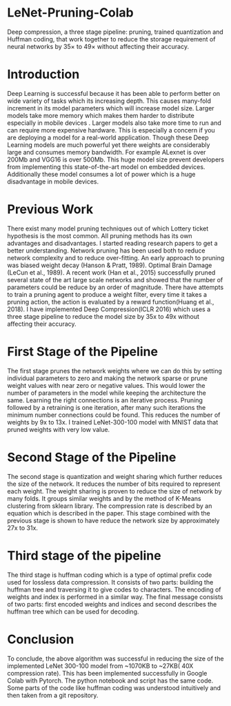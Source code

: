 # LeNet-Pruning-Colab
Deep compression, a three stage pipeline: pruning, trained quantization and Huffman coding, that work together to reduce the storage requirement of neural networks by 35× to 49× without affecting their accuracy.

# Introduction
Deep Learning is successful because it has been able to perform better on wide variety of tasks which its increasing depth. This causes many-fold increment in its model parameters which will increase model size. Larger models take more memory which makes them harder to distribute especially in mobile devices . Larger models also take more time to run and can require more expensive hardware. This is especially a concern if you are deploying a model for a real-world application. Though these Deep Learning models are much powerful yet there weights are considerably large and consumes memory bandwidth. For example ALexnet is over 200Mb and VGG16 is over 500Mb. This huge model size prevent developers from implementing this state-of-the-art model on embedded devices. Additionally these model consumes a lot of power which is a huge disadvantage in mobile devices. 

# Previous Work
There exist many model pruning techniques out of which Lottery ticket hypothesis is the most common. All pruning methods has its own advantages and disadvantages. I started reading research papers to get a better understanding. Network pruning has been used both to reduce network complexity and to reduce over-fitting. An early approach to pruning was biased weight decay (Hanson & Pratt, 1989). Optimal Brain Damage (LeCun et al., 1989). A recent work (Han et al., 2015) successfully pruned several state of the art large scale networks and showed that the number of parameters could be reduce by an order of magnitude. There have attempts to train a pruning agent to produce a weight filter, every time it takes a pruning action, the action is evaluated by a reward function(Huang et al., 2018). I have implemented Deep Compression(ICLR 2016) which uses a three stage pipeline to reduce the model size by 35x to 49x without affecting their accuracy.

# First Stage of the Pipeline
The first stage prunes the network weights where we can do this by setting individual parameters to zero and making the network sparse or prune weight values with near zero or negative values. This would lower the number of parameters in the model while keeping the architecture the same. Learning the right connections is an iterative process. Pruning followed by a retraining is one iteration, after many such iterations the minimum number connections could be found. This reduces the number of weights by 9x to 13x. I trained LeNet-300-100 model with MNIST data that pruned weights with very low value.

# Second Stage of the Pipeline
The second stage is quantization and weight sharing which further reduces the size of the network. It reduces the number of bits required to represent each weight. The weight sharing is proven to reduce the size of network by many folds. It groups similar weights and by the method of K-Means clustering from sklearn library. The compression rate is described by an equation which is described in the paper. This stage combined with the previous stage is shown to have reduce the network size by approximately 27x to 31x.

# Third stage of the pipeline
The third stage is huffman coding which is a type of optimal prefix code used for lossless data compression. It consists of two parts: building the huffman tree and traversing it to give codes to characters. The encoding of weights and index is performed in a similar way. The final message consists of two parts: first encoded weights and indices and second describes the huffman tree which can be used for decoding.

# Conclusion
To conclude, the above algorithm was successful in reducing the size of the implemented LeNet 300-100 model from ~1070KB to ~27KB( 40X compression rate). This has been implemented successfully in Google Colab with Pytorch. The python notebook and script has the same code. Some parts of the code like huffman coding was understood intuitively and then taken from a git repository.

